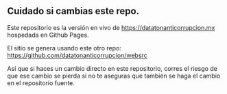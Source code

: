 ## Cuidado si cambias este repo.

Este repositorio es la versión en vivo de https://datatonanticorrupcion.mx hospedada en Github Pages.

El sitio se genera usando este otro repo: https://github.com/datatonanticorrupcion/websrc

Así que si haces un cambio directo en este repositorio, corres el riesgo de que ese cambio se pierda 
si no te aseguras que también se haga el cambio en el repositorio fuente.
